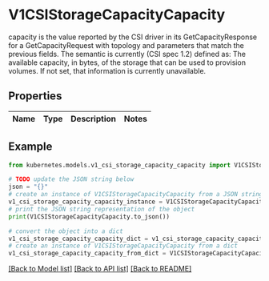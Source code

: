 # V1CSIStorageCapacityCapacity

capacity is the value reported by the CSI driver in its GetCapacityResponse for a GetCapacityRequest with topology and parameters that match the previous fields.  The semantic is currently (CSI spec 1.2) defined as: The available capacity, in bytes, of the storage that can be used to provision volumes. If not set, that information is currently unavailable.

## Properties

Name | Type | Description | Notes
------------ | ------------- | ------------- | -------------

## Example

```python
from kubernetes.models.v1_csi_storage_capacity_capacity import V1CSIStorageCapacityCapacity

# TODO update the JSON string below
json = "{}"
# create an instance of V1CSIStorageCapacityCapacity from a JSON string
v1_csi_storage_capacity_capacity_instance = V1CSIStorageCapacityCapacity.from_json(json)
# print the JSON string representation of the object
print(V1CSIStorageCapacityCapacity.to_json())

# convert the object into a dict
v1_csi_storage_capacity_capacity_dict = v1_csi_storage_capacity_capacity_instance.to_dict()
# create an instance of V1CSIStorageCapacityCapacity from a dict
v1_csi_storage_capacity_capacity_from_dict = V1CSIStorageCapacityCapacity.from_dict(v1_csi_storage_capacity_capacity_dict)
```
[[Back to Model list]](../README.md#documentation-for-models) [[Back to API list]](../README.md#documentation-for-api-endpoints) [[Back to README]](../README.md)


